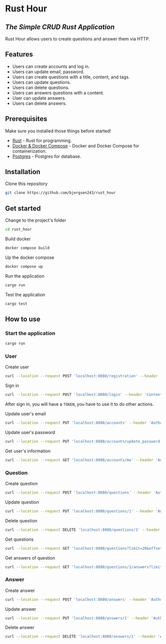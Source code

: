 # Rust Hour
## _The Simple CRUD Rust Application_

Rust Hour allows users to create questions and answer them via HTTP.

## Features

- Users can create accounts and log in.
- Users can update email, password.
- Users can create questions with a title, content, and tags.
- Users can update questions.
- Users can delete questions.
- Users can answers questions with a content.
- User can update answers.
- Users can delete answers.

## Prerequisites

Make sure you installed those things before started!

- [Rust] - Rust for programming.
- [Docker & Docker Compose] - Docker and Docker Compose for containerization.
- [Postgres] - Postgres for database.

## Installation
Clone this repository
```sh
git clone https://github.com/bjergsen243/rust_hour
```

## Get started
Change to the project's folder
```sh
cd rust_hour
```
Build docker
```sh
docker compose build
```

Up the docker compose
```sh
docker compose up
```

Run the application
```sh
cargo run
```

Test the application
```sh
cargo test
```

## How to use
### Start the application
```sh
cargo run
```
### User
Create user

```sh
curl --location --request POST 'localhost:8080/registration' --header 'Content-Type: application/json' --data-raw '{"email": "example@gmail.com", "password": "123456789"}'
```

Sign in
```sh
curl --location --request POST 'localhost:8080/login' --header 'Content-Type: application/json' --data-raw '{"email": "example@gmail.com", "password": "123456789"}'
```
After sign in, you will have a `TOKEN`, you have to use it to do other actions.

Update user's email
```sh
curl --location --request PUT 'localhost:8080/accounts' --header 'Authorization: $TOKEN' --header 'Content-Type: application/json' --data-raw '{"email": "update@gmail.com"}'
```

Update user's password
```sh
curl --location --request PUT 'localhost:8080/accounts/update_password' --header 'Authorization: $TOKEN' --header 'Content-Type: application/json' --data-raw '{"password": "1234567890"}'
```

Get user's information
```sh
curl --location --request GET 'localhost:8080/accounts/me' --header 'Authorization: $TOKEN' 
```

### Question

Create question
```sh
curl --location --request POST 'localhost:8080/questions' --header 'Authorization: $TOKEN' --header 'Content-Type: application/json' --data-raw '{"title": "hello world", "content": "hello world", "tags": null}'
```

Update question
```sh
curl --location --request PUT 'localhost:8080/questions/1' --header 'Authorization: $TOKEN' --header 'Content-Type: application/json' --data-raw '{"id": 1, "title": "update title", "content": "update content", "tags": null}'
```

Delete question
```sh
curl --location --request DELETE 'localhost:8080/questions/1' --header 'Authorization: $TOKEN'
```

Get questions
```sh
curl --location --request GET 'localhost:8080/questions?limit=20&offset=0'
```

Get answers of question
```sh
curl --location --request GET 'localhost:8080/questions/1/answers?limit=20&offset=0' 
```

### Answer

Create answer
```sh
curl --location --request POST 'localhost:8080/answers' --header 'Authorization: $TOKEN' --header 'Content-Type: application/json' --data-raw '{"question_id": 2, "content": "answer question 2"}'

```

Update answer
```sh
curl --location --request PUT 'localhost:8080/answers/1' --header 'Authorization: $TOKEN' --header 'Content-Type: application/json' --data-raw '{"id": 1, "question_id": 2, "content": "update answer"}'

```

Delete answer
```sh
curl --location --request DELETE 'localhost:8080/answers/1' --header 'Authorization: $TOKEN'
```

   [Rust]: <https://www.rust-lang.org/>
   [Docker & Docker Compose]: <https://docs.docker.com/get-started/>
   [Postgres]: <https://www.postgresql.org/>
   